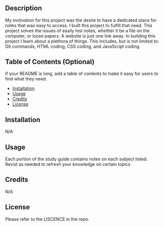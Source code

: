 # <Prework Study Guide webpage>

## Description

My motivation for this project was the desire to have a dedicated place for notes that was easy to access. I built this project to fulfill that need. This project solves the issues of easily lost notes, whether it be a file on the computer, or loose papers. A website is just one link away. In building this project I learn about a plethora of things. This includes, but is not limited to: Git commands, HTML coding, CSS coding, and JavaScript coding.

## Table of Contents (Optional)

If your README is long, add a table of contents to make it easy for users to find what they need.

- [Installation](#installation)
- [Usage](#usage)
- [Credits](#credits)
- [License](#license)

## Installation

N/A

## Usage

Each portion of the study guide contains notes on each subject listed. Revist as needed to refresh your knowledge on certain topics

## Credits

N/A

## License

Please refer to the LISCENCE in the repo.

